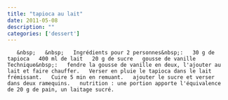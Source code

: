 ```yaml
---
title: "tapioca au lait"
date: 2011-05-08
description: ""
categories: ['dessert']
---
```


          
       &nbsp;   &nbsp;   Ingrédients pour 2 personnes&nbsp;:   30 g de tapioca   400 ml de lait   20 g de sucre   gousse de vanille      Technique&nbsp;:   fendre la gousse de vanille en deux, l'ajouter au lait et faire chauffer.   Verser en pluie le tapioca dans le lait frémissant.   Cuire 5 min en remuant.   ajouter le sucre et verser dans deux ramequins.   nutrition : une portion apporte l'équivalence de 20 g de pain, un laitage sucré. 

                          
